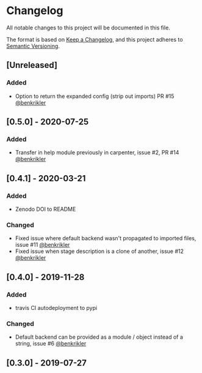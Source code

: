 # Changelog
All notable changes to this project will be documented in this file.

The format is based on [Keep a Changelog](https://keepachangelog.com/en/1.0.0/),
and this project adheres to [Semantic Versioning](https://semver.org/spec/v2.0.0.html).


## [Unreleased]
### Added
- Option to return the expanded config (strip out imports) PR #15 [@benkrikler](https://github.com/benkrikler)

## [0.5.0] - 2020-07-25
### Added
- Transfer in help module previously in carpenter, issue #2, PR #14 [@benkrikler](https://github.com/benkrikler)

## [0.4.1] - 2020-03-21
### Added
- Zenodo DOI to README

### Changed
- Fixed issue where default backend wasn't propagated to imported files, issue #11 [@benkrikler](https://github.com/benkrikler)
- Fixed issue when stage description is a clone of another, issue #12 [@benkrikler](https://github.com/benkrikler)

## [0.4.0] - 2019-11-28
### Added
- travis CI autodeployment to pypi

### Changed
- Default backend can be provided as a module / object instead of a string, issue #6 [@benkrikler](https://github.com/benkrikler)


## [0.3.0] - 2019-07-27
